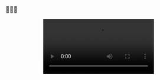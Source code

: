 ### 👋👨‍💻

<p align="center">
   <video widht="auto" height="auto" src="images/ali-abbani.png">
</p>

